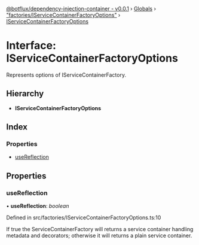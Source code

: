 [@botflux/dependency-injection-container - v0.0.1](../README.md) › [Globals](../globals.md) › ["factories/IServiceContainerFactoryOptions"](../modules/_factories_iservicecontainerfactoryoptions_.md) › [IServiceContainerFactoryOptions](_factories_iservicecontainerfactoryoptions_.iservicecontainerfactoryoptions.md)

# Interface: IServiceContainerFactoryOptions

Represents options of IServiceContainerFactory.

## Hierarchy

* **IServiceContainerFactoryOptions**

## Index

### Properties

* [useReflection](_factories_iservicecontainerfactoryoptions_.iservicecontainerfactoryoptions.md#usereflection)

## Properties

###  useReflection

• **useReflection**: *boolean*

Defined in src/factories/IServiceContainerFactoryOptions.ts:10

If true the ServiceContainerFactory will returns a service container
handling metadata and decorators; otherwise it will returns a plain
service container.
